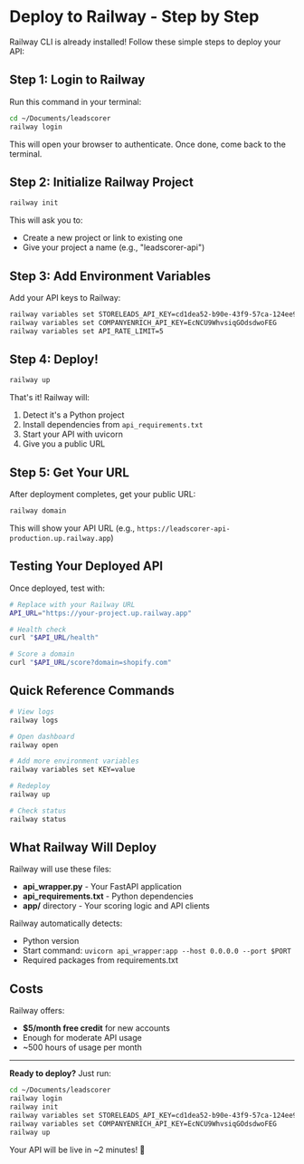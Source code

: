 # Deploy to Railway - Step by Step

Railway CLI is already installed! Follow these simple steps to deploy your API:

## Step 1: Login to Railway

Run this command in your terminal:

```bash
cd ~/Documents/leadscorer
railway login
```

This will open your browser to authenticate. Once done, come back to the terminal.

## Step 2: Initialize Railway Project

```bash
railway init
```

This will ask you to:
- Create a new project or link to existing one
- Give your project a name (e.g., "leadscorer-api")

## Step 3: Add Environment Variables

Add your API keys to Railway:

```bash
railway variables set STORELEADS_API_KEY=cd1dea52-b90e-43f9-57ca-124ee96c
railway variables set COMPANYENRICH_API_KEY=EcNCU9WhvsiqGOdsdwoFEG
railway variables set API_RATE_LIMIT=5
```

## Step 4: Deploy!

```bash
railway up
```

That's it! Railway will:
1. Detect it's a Python project
2. Install dependencies from `api_requirements.txt`
3. Start your API with uvicorn
4. Give you a public URL

## Step 5: Get Your URL

After deployment completes, get your public URL:

```bash
railway domain
```

This will show your API URL (e.g., `https://leadscorer-api-production.up.railway.app`)

## Testing Your Deployed API

Once deployed, test with:

```bash
# Replace with your Railway URL
API_URL="https://your-project.up.railway.app"

# Health check
curl "$API_URL/health"

# Score a domain
curl "$API_URL/score?domain=shopify.com"
```

## Quick Reference Commands

```bash
# View logs
railway logs

# Open dashboard
railway open

# Add more environment variables
railway variables set KEY=value

# Redeploy
railway up

# Check status
railway status
```

## What Railway Will Deploy

Railway will use these files:
- **api_wrapper.py** - Your FastAPI application
- **api_requirements.txt** - Python dependencies
- **app/** directory - Your scoring logic and API clients

Railway automatically detects:
- Python version
- Start command: `uvicorn api_wrapper:app --host 0.0.0.0 --port $PORT`
- Required packages from requirements.txt

## Costs

Railway offers:
- **$5/month free credit** for new accounts
- Enough for moderate API usage
- ~500 hours of usage per month

---

**Ready to deploy?** Just run:
```bash
cd ~/Documents/leadscorer
railway login
railway init
railway variables set STORELEADS_API_KEY=cd1dea52-b90e-43f9-57ca-124ee96c
railway variables set COMPANYENRICH_API_KEY=EcNCU9WhvsiqGOdsdwoFEG
railway up
```

Your API will be live in ~2 minutes! 🚀
